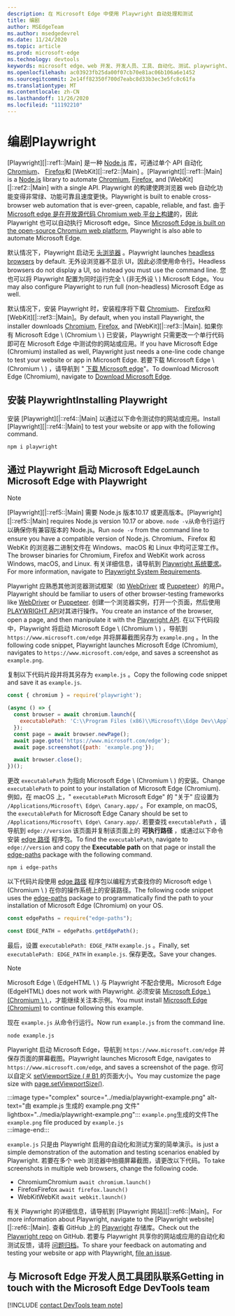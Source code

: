 ```yaml
---
description: 在 Microsoft Edge 中使用 Playwright 自动处理和测试
title: 编剧
author: MSEdgeTeam
ms.author: msedgedevrel
ms.date: 11/24/2020
ms.topic: article
ms.prod: microsoft-edge
ms.technology: devtools
keywords: microsoft edge、web 开发、开发人员、工具、自动化、测试、playwright、node、javascript、npm
ms.openlocfilehash: ac03923fb25da00f07cb70e81ac06b106a6e1452
ms.sourcegitcommit: 2e14ff82350f700d7eabc8d33b3ec3e5fc8c61fa
ms.translationtype: MT
ms.contentlocale: zh-CN
ms.lasthandoff: 11/26/2020
ms.locfileid: "11192210"
---
```

# <span data-ttu-id="975ac-104">编剧</span><span class="sxs-lookup"><span data-stu-id="975ac-104">Playwright</span></span>  

<span data-ttu-id="975ac-105">[Playwright][|::ref1::|Main] 是一种 [Node.js][NodejsMain] 库，可通过单个 API 自动化 [Chromium][ChromiumHome]、 [Firefox][FirefoxMain]和 [WebKit][|::ref2::|Main] 。</span><span class="sxs-lookup"><span data-stu-id="975ac-105">[Playwright][|::ref1::|Main] is a [Node.js][NodejsMain] library to automate [Chromium][ChromiumHome], [Firefox][FirefoxMain], and [WebKit][|::ref2::|Main] with a single API.</span></span>  <span data-ttu-id="975ac-106">Playwright 的构建使跨浏览器 web 自动化功能变得非常绿、功能可靠且速度更快。</span><span class="sxs-lookup"><span data-stu-id="975ac-106">Playwright is built to enable cross-browser web automation that is ever-green, capable, reliable, and fast.</span></span>  <span data-ttu-id="975ac-107">由于 [Microsoft edge 是在开放源代码 Chromium web 平台上构建][MicrosoftBlogsWindowsExperience20181206]的，因此 Playwright 也可以自动执行 Microsoft edge。</span><span class="sxs-lookup"><span data-stu-id="975ac-107">Since [Microsoft Edge is built on the open-source Chromium web platform][MicrosoftBlogsWindowsExperience20181206], Playwright is also able to automate Microsoft Edge.</span></span>  

<span data-ttu-id="975ac-108">默认情况下，Playwright 启动无 [头浏览器][WikiHeadlessBrowser] 。</span><span class="sxs-lookup"><span data-stu-id="975ac-108">Playwright launches [headless browsers][WikiHeadlessBrowser] by default.</span></span>  <span data-ttu-id="975ac-109">无外设浏览器不显示 UI，因此必须使用命令行。</span><span class="sxs-lookup"><span data-stu-id="975ac-109">Headless browsers do not display a UI, so instead you must use the command line.</span></span>  <span data-ttu-id="975ac-110">您也可以将 Playwright 配置为同时运行完全 \ (非无外设 \ ) Microsoft Edge。</span><span class="sxs-lookup"><span data-stu-id="975ac-110">You may also configure Playwright to run full \(non-headless\) Microsoft Edge as well.</span></span>  

<span data-ttu-id="975ac-111">默认情况下，安装 Playwright 时，安装程序将下载 [Chromium][ChromiumHome]、 [Firefox][FirefoxMain]和 [WebKit][|::ref3::|Main]。</span><span class="sxs-lookup"><span data-stu-id="975ac-111">By default, when you install Playwright, the installer downloads [Chromium][ChromiumHome], [Firefox][FirefoxMain], and [WebKit][|::ref3::|Main].</span></span>  <span data-ttu-id="975ac-112">如果你有 Microsoft Edge \ (Chromium \ ) 已安装，Playwright 只需更改一个单行代码即可在 Microsoft Edge 中测试你的网站或应用。</span><span class="sxs-lookup"><span data-stu-id="975ac-112">If you have Microsoft Edge \(Chromium\) installed as well, Playwright just needs a one-line code change to test your website or app in Microsoft Edge.</span></span>  <span data-ttu-id="975ac-113">若要下载 Microsoft Edge \ (Chromium \ ) ，请导航到 " [下载 Microsoft edge][MicrosoftEdgeDownload]"。</span><span class="sxs-lookup"><span data-stu-id="975ac-113">To download Microsoft Edge \(Chromium\), navigate to [Download Microsoft Edge][MicrosoftEdgeDownload].</span></span>  

## <span data-ttu-id="975ac-114">安装 Playwright</span><span class="sxs-lookup"><span data-stu-id="975ac-114">Installing Playwright</span></span>  

<span data-ttu-id="975ac-115">安装 [Playwright][|::ref4::|Main] 以通过以下命令测试你的网站或应用。</span><span class="sxs-lookup"><span data-stu-id="975ac-115">Install [Playwright][|::ref4::|Main] to test your website or app with the following command.</span></span>  

```shell
npm i playwright
```  

## <span data-ttu-id="975ac-116">通过 Playwright 启动 Microsoft Edge</span><span class="sxs-lookup"><span data-stu-id="975ac-116">Launch Microsoft Edge with Playwright</span></span>  

> [!NOTE]
> <span data-ttu-id="975ac-117">[Playwright][|::ref5::|Main] 需要 Node.js 版本10.17 或更高版本。</span><span class="sxs-lookup"><span data-stu-id="975ac-117">[Playwright][|::ref5::|Main] requires Node.js version 10.17 or above.</span></span> <span data-ttu-id="975ac-118">`node -v`从命令行运行以确保你有兼容版本的 Node.js。</span><span class="sxs-lookup"><span data-stu-id="975ac-118">Run `node -v` from the command line to ensure you have a compatible version of Node.js.</span></span>  <span data-ttu-id="975ac-119">Chromium、Firefox 和 WebKit 的浏览器二进制文件在 Windows、macOS 和 Linux 中均可正常工作。</span><span class="sxs-lookup"><span data-stu-id="975ac-119">The browser binaries for Chromium, Firefox and WebKit work across Windows, macOS, and Linux.</span></span> <span data-ttu-id="975ac-120">有关详细信息，请导航到 [Playwright 系统要求][PlaywrightSystemRequirements]。</span><span class="sxs-lookup"><span data-stu-id="975ac-120">For more information, navigate to [Playwright System Requirements][PlaywrightSystemRequirements].</span></span>  

<span data-ttu-id="975ac-121">Playwright 应熟悉其他浏览器测试框架（如 [WebDriver][WebDriverChromiumMain] 或 [Puppeteer][PuppeteerMain]）的用户。</span><span class="sxs-lookup"><span data-stu-id="975ac-121">Playwright should be familiar to users of other browser-testing frameworks like [WebDriver][WebDriverChromiumMain] or [Puppeteer][PuppeteerMain].</span></span>  <span data-ttu-id="975ac-122">创建一个浏览器实例，打开一个页面，然后使用 [PLAYWRIGHT API][PlaywrightAPIReference]对其进行操作。</span><span class="sxs-lookup"><span data-stu-id="975ac-122">You create an instance of the browser, open a page, and then manipulate it with the [Playwright API][PlaywrightAPIReference].</span></span>  <span data-ttu-id="975ac-123">在以下代码段中，Playwright 将启动 Microsoft Edge \ (Chromium \ ) ，导航到 `https://www.microsoft.com/edge` 并将屏幕截图另存为 `example.png` 。</span><span class="sxs-lookup"><span data-stu-id="975ac-123">In the following code snippet, Playwright launches Microsoft Edge \(Chromium\), navigates to `https://www.microsoft.com/edge`, and saves a screenshot as `example.png`.</span></span>  

<span data-ttu-id="975ac-124">复制以下代码片段并将其另存为 `example.js` 。</span><span class="sxs-lookup"><span data-stu-id="975ac-124">Copy the following code snippet and save it as `example.js`.</span></span>  

```javascript
const { chromium } = require('playwright');

(async () => {
  const browser = await chromium.launch({
    executablePath: 'C:\\Program Files (x86)\\Microsoft\\Edge Dev\\Application\\msedge.exe'
  });
  const page = await browser.newPage();
  await page.goto('https://www.microsoft.com/edge');
  await page.screenshot({path: 'example.png'});

  await browser.close();
})();
```  

<span data-ttu-id="975ac-125">更改 `executablePath` 为指向 Microsoft Edge \ (Chromium \ ) 的安装。</span><span class="sxs-lookup"><span data-stu-id="975ac-125">Change `executablePath` to point to your installation of Microsoft Edge \(Chromium\).</span></span>  <span data-ttu-id="975ac-126">例如，在 macOS 上，" `executablePath` Microsoft Edge" 的 "关于" 应设置为 `/Applications/Microsoft\ Edge\ Canary.app/` 。</span><span class="sxs-lookup"><span data-stu-id="975ac-126">For example, on macOS, the `executablePath` for Microsoft Edge Canary should be set to `/Applications/Microsoft\ Edge\ Canary.app/`.</span></span>  <span data-ttu-id="975ac-127">若要查找 `executablePath` ，请导航到 `edge://version` 该页面并复制该页面上的 **可执行路径** ，或通过以下命令安装 [edge 路径][npmEdgePaths] 程序包。</span><span class="sxs-lookup"><span data-stu-id="975ac-127">To find the `executablePath`, navigate to `edge://version` and copy the **Executable path** on that page or install the [edge-paths][npmEdgePaths] package with the following command.</span></span>  

```shell
npm i edge-paths
```  

<span data-ttu-id="975ac-128">以下代码片段使用 [edge 路径][npmEdgePaths] 程序包以编程方式查找你的 Microsoft edge \ (Chromium \ ) 在你的操作系统上的安装路径。</span><span class="sxs-lookup"><span data-stu-id="975ac-128">The following code snippet uses the [edge-paths][npmEdgePaths] package to programmatically find the path to your installation of Microsoft Edge \(Chromium\) on your OS.</span></span>  

```javascript
const edgePaths = require("edge-paths");

const EDGE_PATH = edgePaths.getEdgePath();
```  

<span data-ttu-id="975ac-129">最后，设置 `executablePath: EDGE_PATH` `example.js` 。</span><span class="sxs-lookup"><span data-stu-id="975ac-129">Finally, set `executablePath: EDGE_PATH` in `example.js`.</span></span>  <span data-ttu-id="975ac-130">保存更改。</span><span class="sxs-lookup"><span data-stu-id="975ac-130">Save your changes.</span></span>  

> [!NOTE]
> <span data-ttu-id="975ac-131">Microsoft Edge \ (EdgeHTML \ ) 与 Playwright 不配合使用。</span><span class="sxs-lookup"><span data-stu-id="975ac-131">Microsoft Edge \(EdgeHTML\) does not work with Playwright.</span></span>  <span data-ttu-id="975ac-132">必须安装 [Microsoft Edge \ (Chromium \ ) ][MicrosoftEdgeDownload] ，才能继续关注本示例。</span><span class="sxs-lookup"><span data-stu-id="975ac-132">You must install [Microsoft Edge \(Chromium\)][MicrosoftEdgeDownload] to continue following this example.</span></span>  

<span data-ttu-id="975ac-133">现在 `example.js` 从命令行运行。</span><span class="sxs-lookup"><span data-stu-id="975ac-133">Now run `example.js` from the command line.</span></span>  

```shell
node example.js
```  

<span data-ttu-id="975ac-134">Playwright 启动 Microsoft Edge，导航到 `https://www.microsoft.com/edge` 并保存页面的屏幕截图。</span><span class="sxs-lookup"><span data-stu-id="975ac-134">Playwright launches Microsoft Edge, navigates to `https://www.microsoft.com/edge`, and saves a screenshot of the page.</span></span>  <span data-ttu-id="975ac-135">你可以自定义 [setViewportSize ( # B1 ][PlaywrightAPIPageSetViewport]的页面大小。</span><span class="sxs-lookup"><span data-stu-id="975ac-135">You may customize the page size with [page.setViewportSize()][PlaywrightAPIPageSetViewport].</span></span>  

:::image type="complex" source="../media/playwright-example.png" alt-text="由 example.js 生成的 example.png 文件" lightbox="../media/playwright-example.png":::
    <span data-ttu-id="975ac-137">`example.png`生成的文件</span><span class="sxs-lookup"><span data-stu-id="975ac-137">The `example.png` file produced by</span></span> `example.js`  
:::image-end:::  

`example.js` <span data-ttu-id="975ac-138">只是由 Playwright 启用的自动化和测试方案的简单演示。</span><span class="sxs-lookup"><span data-stu-id="975ac-138">is just a simple demonstration of the automation and testing scenarios enabled by Playwright.</span></span>  <span data-ttu-id="975ac-139">若要在多个 web 浏览器中拍摄屏幕截图，请更改以下代码。</span><span class="sxs-lookup"><span data-stu-id="975ac-139">To take screenshots in multiple web browsers, change the following code.</span></span>  

*   <span data-ttu-id="975ac-140">Chromium</span><span class="sxs-lookup"><span data-stu-id="975ac-140">Chromium</span></span>  `await chromium.launch()`  
*   <span data-ttu-id="975ac-141">Firefox</span><span class="sxs-lookup"><span data-stu-id="975ac-141">Firefox</span></span>  `await firefox.launch()`  
*   <span data-ttu-id="975ac-142">WebKit</span><span class="sxs-lookup"><span data-stu-id="975ac-142">WebKit</span></span>  `await webkit.launch()`  

<span data-ttu-id="975ac-143">有关 Playwright 的详细信息，请导航到 [Playwright 网站][|::ref6::|Main]。</span><span class="sxs-lookup"><span data-stu-id="975ac-143">For more information about Playwright, navigate to the [Playwright website][|::ref6::|Main].</span></span>  <span data-ttu-id="975ac-144">查看 GitHub 上的  [Playwright][PlaywrightRepo] 存储库。</span><span class="sxs-lookup"><span data-stu-id="975ac-144">Check out the  [Playwright repo][PlaywrightRepo] on GitHub.</span></span>  <span data-ttu-id="975ac-145">若要与 Playwright 共享你的网站或应用的自动化和测试反馈，请将 [问题归档][PlaywrightRepoNewIssue]。</span><span class="sxs-lookup"><span data-stu-id="975ac-145">To share your feedback on automating and testing your website or app with Playwright, [file an issue][PlaywrightRepoNewIssue].</span></span>  

## <span data-ttu-id="975ac-146">与 Microsoft Edge 开发人员工具团队联系</span><span class="sxs-lookup"><span data-stu-id="975ac-146">Getting in touch with the Microsoft Edge DevTools team</span></span>  

[!INCLUDE [contact DevTools team note](../devtools-guide-chromium/includes/contact-devtools-team-note.md)]  

<!-- links -->  

[WebdriverChromiumMain]: ../webdriver-chromium/index.md "WebDriver (Chromium) |Microsoft 文档"  
[PuppeteerMain]: ../puppeteer.md "Puppeteer |Microsoft 文档"  

[MicrosoftBlogsWindowsExperience20181206]: https://blogs.windows.com/windowsexperience/2018/12/06/microsoft-edge-making-the-web-better-through-more-open-source-collaboration "Microsoft Edge：通过更多打开源协作提高 web 效果 |Microsoft 体验博客"  

[MicrosoftEdgeDownload]: https://microsoft.com/edge "下载 Microsoft Edge"  

[ChromiumHome]: https://www.chromium.org/Home "Chromium |Chromium 项目"  

[FirefoxMain]: https://www.mozilla.org/firefox "Mozilla Firefox"  

[NodejsMain]: https://nodejs.org "Node.js"  

[npmEdgePaths]: https://www.npmjs.com/package/edge-paths "边缘-路径 |npm"  

[PlaywrightMain]: https://playwright.dev "Playwright"  
[PlaywrightAPIReference]: https://playwright.dev#?path=docs/api.md "Playwright API 参考"  
[PlaywrightAPIPageSetViewport]: https://playwright.dev#?path=docs%2Fapi.md&q=pagesetviewportsizeviewportsize "setViewportSize (viewportSize) |Playwright API 参考"    
[PlaywrightSystemRequirements]: https://playwright.dev#?path=docs/intro.md&q=system-requirements "Playwright 系统要求"  

[PlaywrightRepo]: https://github.com/microsoft/playwright "Playwright |GitHub"  
[PlaywrightRepoNewIssue]: https://github.com/microsoft/playwright/issues/new/choose "Playwright 存储库中的新问题 |GitHub"  

[WebKitMain]: https://webkit.org "WebKit"  

[WikiHeadlessBrowser]: https://en.wikipedia.org/wiki/Headless_browser "无外设浏览器 |科"  

